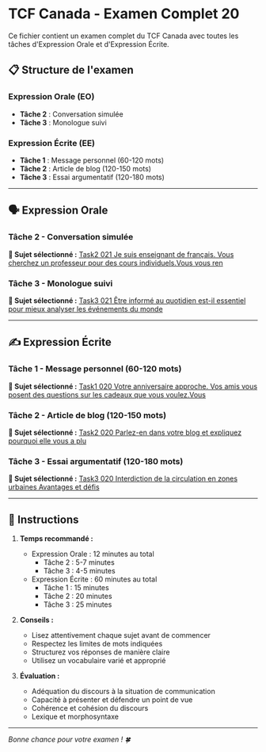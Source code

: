 # TCF Canada - Examen Complet 20

Ce fichier contient un examen complet du TCF Canada avec toutes les tâches d'Expression Orale et d'Expression Écrite.

## 📋 Structure de l'examen

### Expression Orale (EO)
- **Tâche 2** : Conversation simulée
- **Tâche 3** : Monologue suivi

### Expression Écrite (EE)  
- **Tâche 1** : Message personnel (60-120 mots)
- **Tâche 2** : Article de blog (120-150 mots)
- **Tâche 3** : Essai argumentatif (120-180 mots)

---

## 🗣️ Expression Orale

### Tâche 2 - Conversation simulée

**📄 Sujet sélectionné :** [Task2 021 Je suis enseignant de français. Vous cherchez un professeur pour des cours individuels.Vous vous ren](../tcf_canada/eo/task2/task2_021_Je_suis_enseignant_de_français._Vous_cherchez_un_professeur_pour_des_cours_individuels.Vous_vous_ren.md)

### Tâche 3 - Monologue suivi

**📄 Sujet sélectionné :** [Task3 021 Être informé au quotidien est-il essentiel pour mieux analyser les événements du monde](../tcf_canada/eo/task3/task3_021_Être_informé_au_quotidien_est-il_essentiel_pour_mieux_analyser_les_événements_du_monde.md)

---

## ✍️ Expression Écrite

### Tâche 1 - Message personnel (60-120 mots)

**📄 Sujet sélectionné :** [Task1 020 Votre anniversaire approche. Vos amis vous posent des questions sur les cadeaux que vous voulez.Vous](../tcf_canada/ee/task1/task1_020_Votre_anniversaire_approche._Vos_amis_vous_posent_des_questions_sur_les_cadeaux_que_vous_voulez.Vous.md)

### Tâche 2 - Article de blog (120-150 mots)

**📄 Sujet sélectionné :** [Task2 020 Parlez-en dans votre blog et expliquez pourquoi elle vous a plu](../tcf_canada/ee/task2/task2_020_Parlez-en_dans_votre_blog_et_expliquez_pourquoi_elle_vous_a_plu.md)

### Tâche 3 - Essai argumentatif (120-180 mots)

**📄 Sujet sélectionné :** [Task3 020 Interdiction de la circulation en zones urbaines Avantages et défis](../tcf_canada/ee/task3/task3_020_Interdiction_de_la_circulation_en_zones_urbaines_Avantages_et_défis.md)

---

## 📝 Instructions

1. **Temps recommandé :**
   - Expression Orale : 12 minutes au total
     - Tâche 2 : 5-7 minutes
     - Tâche 3 : 4-5 minutes
   - Expression Écrite : 60 minutes au total
     - Tâche 1 : 15 minutes
     - Tâche 2 : 20 minutes  
     - Tâche 3 : 25 minutes

2. **Conseils :**
   - Lisez attentivement chaque sujet avant de commencer
   - Respectez les limites de mots indiquées
   - Structurez vos réponses de manière claire
   - Utilisez un vocabulaire varié et approprié

3. **Évaluation :**
   - Adéquation du discours à la situation de communication
   - Capacité à présenter et défendre un point de vue
   - Cohérence et cohésion du discours
   - Lexique et morphosyntaxe

---

*Bonne chance pour votre examen ! 🍀*
